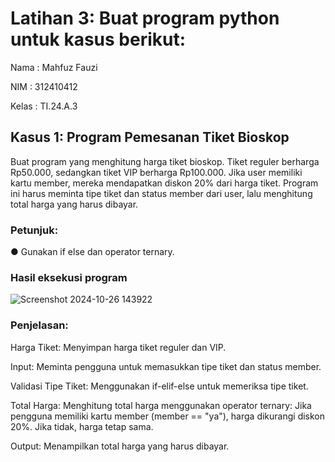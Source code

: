 # Latihan 3: Buat program python untuk kasus berikut:
Nama : Mahfuz Fauzi

NIM : 312410412

Kelas : TI.24.A.3

## Kasus 1: Program Pemesanan Tiket Bioskop

Buat program yang menghitung harga tiket bioskop. Tiket reguler berharga Rp50.000,
sedangkan tiket VIP berharga Rp100.000. Jika user memiliki kartu member, mereka
mendapatkan diskon 20% dari harga tiket. Program ini harus meminta tipe tiket dan status
member dari user, lalu menghitung total harga yang harus dibayar.

### Petunjuk:
● Gunakan if else dan operator ternary.

### Hasil eksekusi program

![Screenshot 2024-10-26 143922](https://github.com/user-attachments/assets/e48c9b86-ac89-4ec8-bfc3-f2a5e6defbcd)

### Penjelasan:
Harga Tiket: Menyimpan harga tiket reguler dan VIP.

Input: Meminta pengguna untuk memasukkan tipe tiket dan status member.

Validasi Tipe Tiket: Menggunakan if-elif-else untuk memeriksa tipe tiket.

Total Harga: Menghitung total harga menggunakan operator ternary:
Jika pengguna memiliki kartu member (member == "ya"), harga dikurangi diskon 20%.
Jika tidak, harga tetap sama.

Output: Menampilkan total harga yang harus dibayar.
